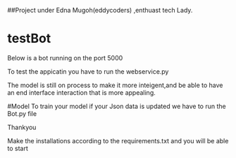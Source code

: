 ##Project under Edna Mugoh(eddycoders) ,enthuast tech Lady.

# testBot
Below is a bot running on the port 5000

To test the appicatin you have to run the webservice.py

The model is still on process to make it more inteigent,and be able to have an end interface interaction that is more appealing.

#Model 
To train your model if your Json data is updated we have to run the Bot.py file

Thankyou

Make the installations according to the requirements.txt and you will be able to start
